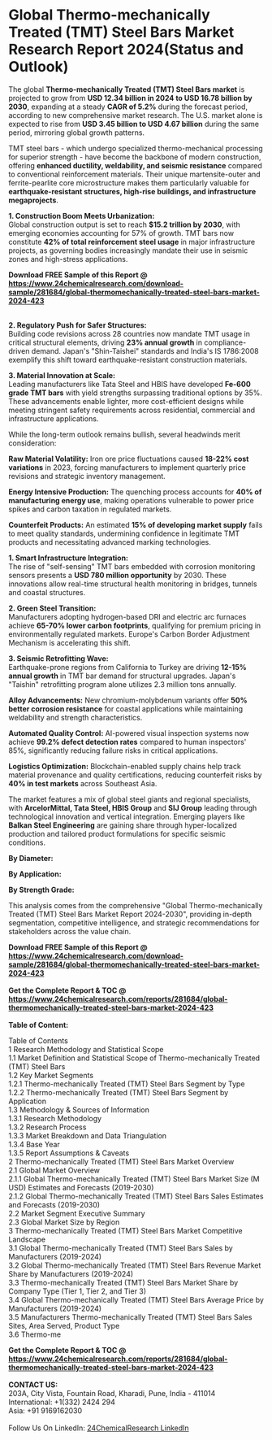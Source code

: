 <h1>Global Thermo-mechanically Treated (TMT) Steel Bars Market Research Report 2024(Status and Outlook)</h1><p>The global <strong>Thermo-mechanically Treated (TMT) Steel Bars market</strong> is projected to grow from <strong>USD 12.34 billion in 2024 to USD 16.78 billion by 2030</strong>, expanding at a steady <strong>CAGR of 5.2%</strong> during the forecast period, according to new comprehensive market research. The U.S. market alone is expected to rise from <strong>USD 3.45 billion to USD 4.67 billion</strong> during the same period, mirroring global growth patterns.</p><p>TMT steel bars - which undergo specialized thermo-mechanical processing for superior strength - have become the backbone of modern construction, offering <strong>enhanced ductility, weldability, and seismic resistance</strong> compared to conventional reinforcement materials. Their unique martensite-outer and ferrite-pearlite core microstructure makes them particularly valuable for <strong>earthquake-resistant structures, high-rise buildings, and infrastructure megaprojects</strong>.</p><p><strong>1. Construction Boom Meets Urbanization:</strong><br>
Global construction output is set to reach <strong>$15.2 trillion by 2030</strong>, with emerging economies accounting for 57% of growth. TMT bars now constitute <strong>42% of total reinforcement steel usage</strong> in major infrastructure projects, as governing bodies increasingly mandate their use in seismic zones and high-stress applications.</p><div><b>Download FREE Sample of this Report @ 
            <a href="https://www.24chemicalresearch.com/download-sample/281684/global-thermomechanically-treated-steel-bars-market-2024-423">
            https://www.24chemicalresearch.com/download-sample/281684/global-thermomechanically-treated-steel-bars-market-2024-423</a></b></div><br><p><strong>2. Regulatory Push for Safer Structures:</strong><br>
Building code revisions across 28 countries now mandate TMT usage in critical structural elements, driving <strong>23% annual growth</strong> in compliance-driven demand. Japan's "Shin-Taishei" standards and India's IS 1786:2008 exemplify this shift toward earthquake-resistant construction materials.</p><p><strong>3. Material Innovation at Scale:</strong><br>
Leading manufacturers like Tata Steel and HBIS have developed <strong>Fe-600 grade TMT bars</strong> with yield strengths surpassing traditional options by 35%. These advancements enable lighter, more cost-efficient designs while meeting stringent safety requirements across residential, commercial and infrastructure applications.</p><p>While the long-term outlook remains bullish, several headwinds merit consideration:</p><p><strong>Raw Material Volatility:</strong> Iron ore price fluctuations caused <strong>18-22% cost variations</strong> in 2023, forcing manufacturers to implement quarterly price revisions and strategic inventory management.</p><p><strong>Energy Intensive Production:</strong> The quenching process accounts for <strong>40% of manufacturing energy use</strong>, making operations vulnerable to power price spikes and carbon taxation in regulated markets.</p><p><strong>Counterfeit Products:</strong> An estimated <strong>15% of developing market supply</strong> fails to meet quality standards, undermining confidence in legitimate TMT products and necessitating advanced marking technologies.</p><p><strong>1. Smart Infrastructure Integration:</strong><br>
The rise of "self-sensing" TMT bars embedded with corrosion monitoring sensors presents a <strong>USD 780 million opportunity</strong> by 2030. These innovations allow real-time structural health monitoring in bridges, tunnels and coastal structures.</p><p><strong>2. Green Steel Transition:</strong><br>
Manufacturers adopting hydrogen-based DRI and electric arc furnaces achieve <strong>65-70% lower carbon footprints</strong>, qualifying for premium pricing in environmentally regulated markets. Europe's Carbon Border Adjustment Mechanism is accelerating this shift.</p><p><strong>3. Seismic Retrofitting Wave:</strong><br>
Earthquake-prone regions from California to Turkey are driving <strong>12-15% annual growth</strong> in TMT bar demand for structural upgrades. Japan's "Taishin" retrofitting program alone utilizes 2.3 million tons annually.</p><p><strong>Alloy Advancements:</strong> New chromium-molybdenum variants offer <strong>50% better corrosion resistance</strong> for coastal applications while maintaining weldability and strength characteristics.</p><p><strong>Automated Quality Control:</strong> AI-powered visual inspection systems now achieve <strong>99.2% defect detection rates</strong> compared to human inspectors' 85%, significantly reducing failure risks in critical applications.</p><p><strong>Logistics Optimization:</strong> Blockchain-enabled supply chains help track material provenance and quality certifications, reducing counterfeit risks by <strong>40% in test markets</strong> across Southeast Asia.</p><p>The market features a mix of global steel giants and regional specialists, with <strong>ArcelorMittal, Tata Steel, HBIS Group</strong> and <strong>SIJ Group</strong> leading through technological innovation and vertical integration. Emerging players like <strong>Balkan Steel Engineering</strong> are gaining share through hyper-localized production and tailored product formulations for specific seismic conditions.</p><p><strong>By Diameter:</strong></p><p><strong>By Application:</strong></p><p><strong>By Strength Grade:</strong></p><p>This analysis comes from the comprehensive "Global Thermo-mechanically Treated (TMT) Steel Bars Market Report 2024-2030", providing in-depth segmentation, competitive intelligence, and strategic recommendations for stakeholders across the value chain.</p><div><b>Download FREE Sample of this Report @ 
            <a href="https://www.24chemicalresearch.com/download-sample/281684/global-thermomechanically-treated-steel-bars-market-2024-423">
            https://www.24chemicalresearch.com/download-sample/281684/global-thermomechanically-treated-steel-bars-market-2024-423</a></b></div><br><div><b>Get the Complete Report & TOC @ 
            <a href="https://www.24chemicalresearch.com/reports/281684/global-thermomechanically-treated-steel-bars-market-2024-423">
            https://www.24chemicalresearch.com/reports/281684/global-thermomechanically-treated-steel-bars-market-2024-423</a></b></div><br>
            <b>Table of Content:</b><p>Table of Contents<br />
 1 Research Methodology and Statistical Scope<br />
 1.1 Market Definition and Statistical Scope of Thermo-mechanically Treated (TMT) Steel Bars<br />
 1.2 Key Market Segments<br />
 1.2.1 Thermo-mechanically Treated (TMT) Steel Bars Segment by Type<br />
 1.2.2 Thermo-mechanically Treated (TMT) Steel Bars Segment by Application<br />
 1.3 Methodology & Sources of Information<br />
 1.3.1 Research Methodology<br />
 1.3.2 Research Process<br />
 1.3.3 Market Breakdown and Data Triangulation<br />
 1.3.4 Base Year<br />
 1.3.5 Report Assumptions & Caveats<br />
 2 Thermo-mechanically Treated (TMT) Steel Bars Market Overview<br />
 2.1 Global Market Overview<br />
 2.1.1 Global Thermo-mechanically Treated (TMT) Steel Bars Market Size (M USD) Estimates and Forecasts (2019-2030)<br />
 2.1.2 Global Thermo-mechanically Treated (TMT) Steel Bars Sales Estimates and Forecasts (2019-2030)<br />
 2.2 Market Segment Executive Summary<br />
 2.3 Global Market Size by Region<br />
 3 Thermo-mechanically Treated (TMT) Steel Bars Market Competitive Landscape<br />
 3.1 Global Thermo-mechanically Treated (TMT) Steel Bars Sales by Manufacturers (2019-2024)<br />
 3.2 Global Thermo-mechanically Treated (TMT) Steel Bars Revenue Market Share by Manufacturers (2019-2024)<br />
 3.3 Thermo-mechanically Treated (TMT) Steel Bars Market Share by Company Type (Tier 1, Tier 2, and Tier 3)<br />
 3.4 Global Thermo-mechanically Treated (TMT) Steel Bars Average Price by Manufacturers (2019-2024)<br />
 3.5 Manufacturers Thermo-mechanically Treated (TMT) Steel Bars Sales Sites, Area Served, Product Type<br />
 3.6 Thermo-me</p><div><b>Get the Complete Report & TOC @ 
            <a href="https://www.24chemicalresearch.com/reports/281684/global-thermomechanically-treated-steel-bars-market-2024-423">
            https://www.24chemicalresearch.com/reports/281684/global-thermomechanically-treated-steel-bars-market-2024-423</a></b></div><br><b>CONTACT US:</b><br>
            203A, City Vista, Fountain Road, Kharadi, Pune, India - 411014<br>
            International: +1(332) 2424 294<br>
            Asia: +91 9169162030 <br><br>
            Follow Us On LinkedIn: <a href="https://www.linkedin.com/company/24chemicalresearch/">24ChemicalResearch LinkedIn</a>